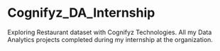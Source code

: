 # Cognifyz_DA_Internship
 Exploring Restaurant dataset with Cognifyz Technologies. All my Data Analytics projects completed during my internship at the organization.
